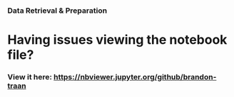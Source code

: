 ### Data Retrieval & Preparation
# Having issues viewing the notebook file? 
### View it here: https://nbviewer.jupyter.org/github/brandon-traan
